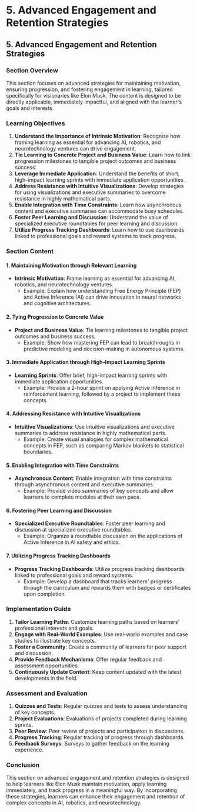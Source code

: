 # 5. Advanced Engagement and Retention Strategies

## 5. Advanced Engagement and Retention Strategies

### Section Overview

This section focuses on advanced strategies for maintaining motivation, ensuring progression, and fostering engagement in learning, tailored specifically for visionaries like Elon Musk. The content is designed to be directly applicable, immediately impactful, and aligned with the learner's goals and interests.

### Learning Objectives

1. **Understand the Importance of Intrinsic Motivation**: Recognize how framing learning as essential for advancing AI, robotics, and neurotechnology ventures can drive engagement.
2. **Tie Learning to Concrete Project and Business Value**: Learn how to link progression milestones to tangible project outcomes and business success.
3. **Leverage Immediate Application**: Understand the benefits of short, high-impact learning sprints with immediate application opportunities.
4. **Address Resistance with Intuitive Visualizations**: Develop strategies for using visualizations and executive summaries to overcome resistance in highly mathematical parts.
5. **Enable Integration with Time Constraints**: Learn how asynchronous content and executive summaries can accommodate busy schedules.
6. **Foster Peer Learning and Discussion**: Understand the value of specialized executive roundtables for peer learning and discussion.
7. **Utilize Progress Tracking Dashboards**: Learn how to use dashboards linked to professional goals and reward systems to track progress.

### Section Content

#### 1. Maintaining Motivation through Relevant Learning

- **Intrinsic Motivation**: Frame learning as essential for advancing AI, robotics, and neurotechnology ventures.
  - Example: Explain how understanding Free Energy Principle (FEP) and Active Inference (AI) can drive innovation in neural networks and cognitive architectures.

#### 2. Tying Progression to Concrete Value

- **Project and Business Value**: Tie learning milestones to tangible project outcomes and business success.
  - Example: Show how mastering FEP can lead to breakthroughs in predictive modeling and decision-making in autonomous systems.

#### 3. Immediate Application through High-Impact Learning Sprints

- **Learning Sprints**: Offer brief, high-impact learning sprints with immediate application opportunities.
  - Example: Provide a 2-hour sprint on applying Active Inference in reinforcement learning, followed by a project to implement these concepts.

#### 4. Addressing Resistance with Intuitive Visualizations

- **Intuitive Visualizations**: Use intuitive visualizations and executive summaries to address resistance in highly mathematical parts.
  - Example: Create visual analogies for complex mathematical concepts in FEP, such as comparing Markov blankets to statistical boundaries.

#### 5. Enabling Integration with Time Constraints

- **Asynchronous Content**: Enable integration with time constraints through asynchronous content and executive summaries.
  - Example: Provide video summaries of key concepts and allow learners to complete modules at their own pace.

#### 6. Fostering Peer Learning and Discussion

- **Specialized Executive Roundtables**: Foster peer learning and discussion at specialized executive roundtables.
  - Example: Organize a roundtable discussion on the applications of Active Inference in AI safety and ethics.

#### 7. Utilizing Progress Tracking Dashboards

- **Progress Tracking Dashboards**: Utilize progress tracking dashboards linked to professional goals and reward systems.
  - Example: Develop a dashboard that tracks learners' progress through the curriculum and rewards them with badges or certificates upon completion.

### Implementation Guide

1. **Tailor Learning Paths**: Customize learning paths based on learners' professional interests and goals.
2. **Engage with Real-World Examples**: Use real-world examples and case studies to illustrate key concepts.
3. **Foster a Community**: Create a community of learners for peer support and discussion.
4. **Provide Feedback Mechanisms**: Offer regular feedback and assessment opportunities.
5. **Continuously Update Content**: Keep content updated with the latest developments in the field.

### Assessment and Evaluation

1. **Quizzes and Tests**: Regular quizzes and tests to assess understanding of key concepts.
2. **Project Evaluations**: Evaluations of projects completed during learning sprints.
3. **Peer Review**: Peer review of projects and participation in discussions.
4. **Progress Tracking**: Regular tracking of progress through dashboards.
5. **Feedback Surveys**: Surveys to gather feedback on the learning experience.

### Conclusion

This section on advanced engagement and retention strategies is designed to help learners like Elon Musk maintain motivation, apply learning immediately, and track progress in a meaningful way. By incorporating these strategies, learners can enhance their engagement and retention of complex concepts in AI, robotics, and neurotechnology.